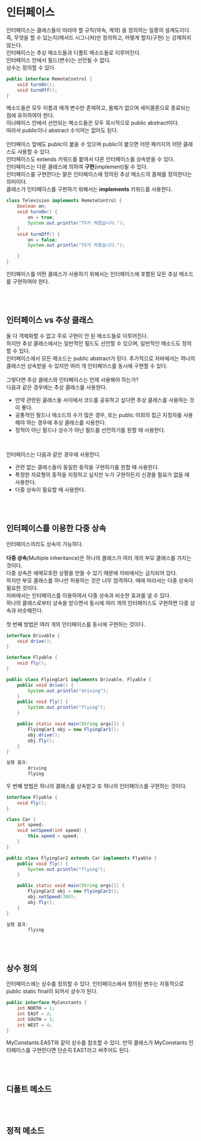 # 인터페이스
인터페이스는 클래스들이 따라야 할 규칙(약속, 계약) 을 정의하는 일종의 설계도이다.  
즉, 무엇을 할 수 있는지(메서드 시그니처)만 정의하고, 어떻게 할지(구현) 는 강제하지 않는다.
<br>
인터페이스는 추상 메소드들과 디폴트 메소드들로 이루어진다.  
인터페이스 안에서 필드(변수)는 선언될 수 없다.  
상수는 정의할 수 있다.


```java
public interface RemoteControl {
    void turnOn();
    void turnOff();
}
```

메소드들은 모두 이름과 매개 변수만 존재하고, 몸체가 없으며 세미콜론으로 종료되는 점에 유의하여야 한다.  
이너페이스 안에서 선언되는 메소드들은 모두 묵시적으로 public abstract이다.  
따라서 public이나 abstract 수식어는 없어도 된다.  
<br>
인터페이스 앞에도 public이 붙을 수 있으며 public이 붙으면 어떤 패키지의 어떤 클래스도 사용할 수 있다.  
인터페이스도 extends 키워드를 붙여서 다른 인터페이스를 상속받을 수 있다.
<br>
인터페이스는 다른 클래스에 의하여 **구현**(implement)될 수 있다.  
인터페이스를 구현한다는 말은 인터페이스에 정의된 추상 메소드의 몸체를 정의한다는 의미이다.  
클래스가 인터페이스를 구현하기 위해서는 **implements** 키워드를 사용한다.

```java
class Television implements RemoteControl {
    boolean on;
    void turnOn() {
        on = true;
        System.out.println("TV가 켜졌습니다.");
    }
    void turnOff() {
        on = false;
        System.out.println("TV가 꺼졌습니다.");

    }
}
```

인터페이스를 어떤 클래스가 사용하기 위해서는 인터페이스에 포함된 모든 추상 메소드를 구현하여야 한다.

<br><br>

## 인터페이스 vs 추상 클래스
둘 다 객체화할 수 없고 주로 구현이 안 된 메소드들로 이루어진다.  
하지만 추상 클래스에서는 일반적인 필드도 선언할 수 있으며, 일반적인 메소드도 정의할 수 있다.  
인터페이스에서 모든 메소드는 public abstract가 된다. 추가적으로 자바에서는 하나의 클래스만 상속받을 수 있지만 여러 개 인터페이스를 동시에 구현할 수 있다.  
<br>
그렇다면 추상 클래스와 인터페이스는 언제 사용해야 하는가?  
다음과 같은 경우에는 추상 클래스를 사용한다.
- 만약 관련된 클래스들 사이에서 코드를 공유하고 싶다면 추상 클래스를 사용하는 것이 좋다.
- 공통적인 필드나 메소드의 수가 많은 경우, 또는 public 이외의 접근 지정자를 사용해야 하는 경우에 추상 클래스를 사용한다.
- 정적이 아닌 필드나 상수가 아닌 필드를 선언하기를 원할 때 사용한다.
<br>

인터페이스는 다음과 같은 경우에 사용한다.
- 관련 없는 클래스들이 동일한 동작을 구현하기를 원할 때 사용한다.
- 특정한 자료형의 동작을 지정하고 싶지만 누가 구현하든지 신경쓸 필요가 없을 때 사용한다.
- 다중 상속이 필요할 때 사용한다.

<br><br>

## 인터페이스를 이용한 다중 상속
인터페이스끼리도 상속이 가능하다.  
<br>
**다중 상속**(Multiple inheritance)은 하나의 클래스가 여러 개의 부모 클래스를 가지는 것이다.  
다중 상속은 애매모호한 상황을 만들 수 있기 때문에 자바에서는 금지되어 있다.  
하지만 부모 클래스를 하나만 허용하는 것은 너무 엄격하다. 때에 따라서는 다중 상속이 필요한 것이다.  
자바에서는 인터페이스를 이용하여서 다중 상속과 비슷한 효과를 낼 수 있다.  
하나의 클래스로부터 상속을 받으면서 동시에 여러 개의 인터페이스도 구현하면 다중 상속과 비슷해진다.  
<br>
첫 번째 방법은 여러 개의 인터페이스를 동시에 구현하는 것이다.

```java
interface Drivable {
    void drive();
}

interface Flyable {
    void fly();
}

public class FlyingCar1 implements Drivable, Flyable {
    public void drive() {
        System.out.println("driving");
    }
    public void fly() {
        System.out.println("flying");
    }

    public static void main(String args[]) {
        FlyingCar1 obj = new FlyingCar1();
        obj.drive();
        obj.fly();
    }
}

실행 결과:
        driving
        flying
```

두 번째 방법은 하나의 클래스를 상속받고 또 하나의 인터페이스를 구현하는 것이다.

```java
interface Flyable {
    void fly();
}

class Car {
    int speed;
    void setSpeed(int speed) {
        this.speed = speed;
    }
}

public class FlyingCar2 extends Car implements Flyable {
    public void fly() {
        System.out.println("flying");
    }

    public static void main(String args[]) {
        FlyingCar2 obj = new FlyingCar2();
        obj.setSpeed(300);
        obj.fly();
    }
}

실행 결과:
        flying
```

<br><br>

## 상수 정의
인터페이스에는 상수를 정의할 수 있다. 인터페이스에서 정의된 변수는 자동적으로 public static final이 되어서 상수가 된다.

```java
public interface MyConstants {
    int NORTH = 1;
    int EAST = 2;
    int SOUTH = 3;
    int WEST = 4;
}
```

MyConstants.EAST와 같이 상수를 참조할 수 있다. 만약 클래스가 MyConstants 인터페이스를 구현한다면 단순히 EAST라고 써주어도 된다.

<br><br>

## 디폴트 메소드

<br><br>

## 정적 메소드